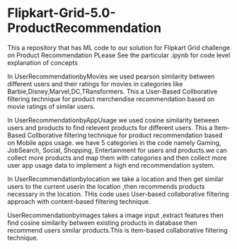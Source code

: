 # Flipkart-Grid-5.0-ProductRecommendation
This a repository that has ML code to our solution for Flipkart Grid challenge on Product Recommendation
PLease See the particular .ipynb for code level explanation of concepts

In UserRecommendationbyMovies we used pearson similarity between different users and their ratings for movies in categories like Barbie,Disney,Marvel,DC,TRansformers. This a User-Based Collborative filtering technique for product merchendise recommendation based on movie ratings of similar users.

In UserRecommendationbyAppUsage we used cosine similarity between users and products to find relevent products for different users. This a Item-Based Collborative filtering technique for product recommendation based on Mobile apps usage.
we have 5 categories in the code namely Gaming, JobSearch, Social, Shopping, Entertainment for users and products.we can collect more products and map them with categories and then collect more user app usage data to implement a high end recommendation system.

In UserRecommendationbylocation we take a location and then get similar users to the current userin the location ,then recommends products necessary in the location.
THis code uses User-based collaborative filtering approach with content-based filtering technique.

UserRecommendationbyimages takes a image input ,extract features then find cosine similarity between existing products in database then recommend users similar products.This is item-based collaborative filtering technique.
